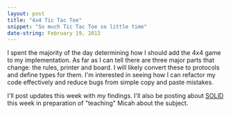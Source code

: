 ```yaml
---
layout: post
title: "4x4 Tic Tac Toe"
snippet: "So much Tic Tac Toe so little time"
date-string: February 19, 2013
---
```


I spent the majority of the day determining how I should add the 4x4
game to my implementation. As far as I can tell there are three major
parts that change: the rules, printer and board. I will likely convert
these to protocols and define types for them. I'm interested in seeing
how I can refactor my code effectively and reduce bugs from simple copy
and paste mistakes. 

I'll post updates this week with my findings. I'll also be posting about
[SOLID][1] this week in preparation of "teaching" Micah about the subject.

[1]: http://en.wikipedia.org/wiki/SOLID_(object-oriented_design)
